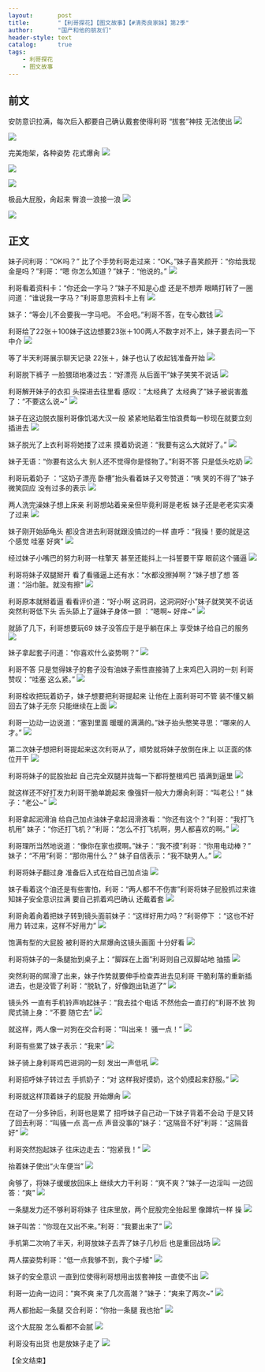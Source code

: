 ```yaml
---
layout:       post
title:        "【利哥探花】【图文故事】【#清秀良家妹】第2季"
author:       "国产和他的朋友们"
header-style: text
catalog:      true
tags:
    - 利哥探花
    - 图文故事
---
```


## 前文

安防意识拉满，每次后入都要自己确认戴套使得利哥 “拔套”神技 无法使出
![](https://tu.a7nz4.us/tupian/forum/202502/06/081600ww5r3xnci535ecng.gif)

![](https://tu.a7nz4.us/tupian/forum/202502/06/081631mopqf3k3xxfw38uq.gif)

完美炮架，各种姿势 花式爆肏
![](https://tu.a7nz4.us/tupian/forum/202502/06/081623vw6oxojoxf8j0qqq.gif)

![](https://tu.a7nz4.us/tupian/forum/202502/06/081557lq935f902xaqpg9q.gif)

![](https://tu.a7nz4.us/tupian/forum/202502/06/081603j1535e5zx5j67r1e.gif)

极品大屁股，肏起来 臀浪一浪接一浪
![](https://tu.a7nz4.us/tupian/forum/202502/06/081607vxjoircqr3xd2q37.gif)

![](https://tu.a7nz4.us/tupian/forum/202502/06/081615fzletj7y5h500w4a.gif)

## 正文

妹子问利哥：“OK吗？” 比了个手势利哥走过来：“OK。”妹子喜笑颜开：“你给我现金是吗？”利哥：“嗯 你怎么知道？”妹子：“他说的。”
![](https://tu.a7nz4.us/tupian/forum/202502/06/080304rmksd5m5ddboikzw.gif)

利哥看着资料卡：“你还会一字马？”妹子不知是心虚 还是不想弄 眼睛打转了一圈问道：“谁说我一字马？”利哥意思资料卡上有
![](https://tu.a7nz4.us/tupian/forum/202502/06/080307sauzppcfnknnfmr2.gif)

妹子：“等会儿不会要我一字马吧。 不会吧。”利哥不答，在专心数钱
![](https://tu.a7nz4.us/tupian/forum/202502/06/080309udq8yyprdq07bvr6.gif)

利哥给了22张＋100妹子这边想要23张＋100两人不数字对不上，妹子要去问一下中介
![](https://tu.a7nz4.us/tupian/forum/202502/06/080312oz8xpr07auuau21u.gif)

等了半天利哥展示聊天记录 22张＋，妹子也认了收起钱准备开始
![](https://tu.a7nz4.us/tupian/forum/202502/06/080314qnvpo2nrwzel49t4.gif)

利哥脱下裤子 一脸猥琐地凑过去：“好漂亮 从后面干”妹子笑笑不说话
![](https://tu.a7nz4.us/tupian/forum/202502/06/080316hkbxyvd8kxx6yb86.gif)

利哥解开妹子的衣扣 头探进去往里看 感叹：“太经典了 太经典了”妹子被说害羞了：“不要这么说~”
![](https://tu.a7nz4.us/tupian/forum/202502/06/080319wwvketel6xp6sbwj.gif)

妹子在这边脱衣服利哥像饥渴大汉一般 紧紧地贴着生怕浪费每一秒现在就要立刻插进去
![](https://tu.a7nz4.us/tupian/forum/202502/06/080321dvzmf7f7mmz75ei1.gif)

妹子脱光了上衣利哥将她搂了过来 摸着奶说道：“我要有这么大就好了。”
![](https://tu.a7nz4.us/tupian/forum/202502/06/080324wtlj2omzo2o0lpd2.gif)

妹子无语：“你要有这么大 别人还不觉得你是怪物了。”利哥不答 只是低头吃奶
![](https://tu.a7nz4.us/tupian/forum/202502/06/080327zffalfobf1x8bupw.gif)

利哥玩着奶子 ：“这奶子漂亮 卧槽”抬头看着妹子又夸赞道：“咦 笑的不得了”妹子微笑回应 没有过多的表示
![](https://tu.a7nz4.us/tupian/forum/202502/06/080330zob7l827kauj1ol8.gif)

两人洗完澡妹子想上床亲 利哥想站着亲亲但毕竟利哥是老板 妹子还是老老实实凑了过来
![](https://tu.a7nz4.us/tupian/forum/202502/06/080333gtupndt22pr8rojn.gif)

妹子刚开始舔龟头 都没含进去利哥就跟没搞过的一样 直呼：“我操！要的就是这个感觉 哇塞 好爽”
![](https://tu.a7nz4.us/tupian/forum/202502/06/080338cz499fdzduj0udf9.gif)

经过妹子小嘴巴的努力利哥一柱擎天 甚至还能抖上一抖誓要干穿 眼前这个骚逼
![](https://tu.a7nz4.us/tupian/forum/202502/06/080342lndpj53zfg0cpicn.gif)

利哥将妹子双腿掰开 看了看骚逼上还有水：“水都没擦掉啊？”妹子想了想 答道：“浴巾脏。就没有擦”
![](https://tu.a7nz4.us/tupian/forum/202502/06/080348kp9fv4jdqqq9o030.gif)

利哥原本就掰着逼 看看评价道：“好小啊 这洞洞，这洞洞好小”妹子就笑笑不说话突然利哥低下头 舌头舔上了逼妹子身体一颤 ：“嗯啊~ 好痒~”
![](https://tu.a7nz4.us/tupian/forum/202502/06/080356s45sbnltlw3zvw2n.gif)

就舔了几下，利哥想要玩69 妹子没答应于是乎躺在床上 享受妹子给自己的服务
![](https://tu.a7nz4.us/tupian/forum/202502/06/080400lgt301sribmbnwi9.gif)

妹子拿起套子问道：“你喜欢什么姿势啊？”
![](https://tu.a7nz4.us/tupian/forum/202502/06/080402w7em7e7tp7i2bmei.gif)

利哥不答 只是觉得妹子的套子没有油妹子索性直接骑了上来鸡巴入洞的一刻 利哥赞叹：“哇塞 这么紧。”
![](https://tu.a7nz4.us/tupian/forum/202502/06/080404e8sk058w58ghs7g8.gif)

利哥栓收把玩着奶子，妹子想要把利哥提起来 让他在上面利哥可不管 装不懂又躺回去了妹子无奈 只能继续在上面
![](https://tu.a7nz4.us/tupian/forum/202502/06/080406o1cvf1cncc5st1rv.gif)

利哥一边动一边说道：“塞到里面 暖暖的满满的。”妹子抬头憋笑寻思：“哪来的人才。”
![](https://tu.a7nz4.us/tupian/forum/202502/06/080408m1bwzf1bcfvj40ac.gif)

第二次妹子想把利哥提起来这次利哥从了，顺势就将妹子放倒在床上 以正面的体位开干
![](https://tu.a7nz4.us/tupian/forum/202502/06/080411uzziz7801f4zfana.gif)

利哥将妹子的屁股抬起 自己完全双腿并拢每一下都将整根鸡巴 插满到逼里
![](https://tu.a7nz4.us/tupian/forum/202502/06/080417mp7zpixx97o6ilbo.gif)

就这样还不好打发力利哥干脆单跪起来 像强奸一般大力爆肏利哥：“叫老公！” 妹子：“老公~”
![](https://tu.a7nz4.us/tupian/forum/202502/06/080426h626ycci3bssa3h3.gif)

利哥拿起润滑油 给自己加点油妹子拿起润滑液看：“你还有这个？”利哥：“我打飞机用” 妹子：“你还打飞机？”利哥：“怎么不打飞机啊，男人都喜欢的啊。”
![](https://tu.a7nz4.us/tupian/forum/202502/06/080434zp1o944233m99k7o.gif)

利哥理所当然地说道：“像你在家也摸啊。”妹子：“我不摸”利哥：“你用电动棒？” 妹子：“不用”利哥：“那你用什么？” 妹子自信表示：“我不缺男人。”
![](https://tu.a7nz4.us/tupian/forum/202502/06/080442stawqs9ys2y981so.gif)

利哥将妹子翻过身 准备后入式在给自己加点油
![](https://tu.a7nz4.us/tupian/forum/202502/06/080450kkeazwc2osupiou2.gif)

妹子看着这个油还是有些害怕，利哥：“两人都不不伤害”利哥将妹子屁股抓过来谁知妹子安全意识拉满 要自己抓着鸡巴确认 还戴着套
![](https://tu.a7nz4.us/tupian/forum/202502/06/080457b4iidl147in53seb.gif)

利哥肏着肏着把妹子转到镜头面前妹子：“这样好用力吗？”利哥停下 ：“这也不好用力 转过来，这样不好用力”
![](https://tu.a7nz4.us/tupian/forum/202502/06/080505ncofhv2yo2lvwze5.gif)

饱满有型的大屁股 被利哥的大屌爆肏这镜头画面 十分好看
![](https://tu.a7nz4.us/tupian/forum/202502/06/080513hx6k364v16z7k3xk.gif)

利哥将妹子的一条腿抬到桌子上：“脚踩在上面”利哥则自己双脚站地 抽插
![](https://tu.a7nz4.us/tupian/forum/202502/06/080520cqfi6axq58x586z6.gif)

突然利哥的屌滑了出来，妹子作势就要伸手检查弄进去见利哥 干脆利落的重新插进去，也是没管了利哥：“脱轨了，好像跑出轨道了”
![](https://tu.a7nz4.us/tupian/forum/202502/06/080527z91g255zj7h5go0j.gif)

镜头外 一直有手机铃声响起妹子：“我去挂个电话 不然他会一直打的”利哥不放 狗爬式骑上身：“不要 随它去”
![](https://tu.a7nz4.us/tupian/forum/202502/06/080533d0vm9l69moi9mqhw.gif)

就这样，两人像一对狗在交合利哥：“叫出来！ 骚一点！”
![](https://tu.a7nz4.us/tupian/forum/202502/06/080540fpnb59binskipais.gif)

利哥有些累了妹子表示：“我来”
![](https://tu.a7nz4.us/tupian/forum/202502/06/080548lsv8gzw15gvgsvdt.gif)

妹子骑上身利哥鸡巴进洞的一刻 发出一声低吼
![](https://tu.a7nz4.us/tupian/forum/202502/06/080555o5e5119ggumfm5j9.gif)

利哥招呼妹子转过去 手抓奶子：“对 这样我好摸奶，这个奶摸起来舒服。”
![](https://tu.a7nz4.us/tupian/forum/202502/06/080603mdtmtnn917n9l59n.gif)

利哥就这样顶着妹子的屁股 开始爆肏
![](https://tu.a7nz4.us/tupian/forum/202502/06/080609tvso6bsfsosrw6so.gif)

在动了一分多钟后，利哥也是累了 招呼妹子自己动一下妹子背着不会动 于是又转了回去利哥：“叫骚一点 高一点 声音没事的”妹子：“这隔音不好”利哥：“这隔音好”
![](https://tu.a7nz4.us/tupian/forum/202502/06/080617l2c4m6tmdc213c56.gif)

利哥突然抱起妹子 往床边走去：“抱紧我！”
![](https://tu.a7nz4.us/tupian/forum/202502/06/080625faa5fe8fe3ea75c5.gif)

抬着妹子使出“火车便当”
![](https://tu.a7nz4.us/tupian/forum/202502/06/080630k0ioxvoz20evuzre.gif)

肏够了，将妹子缓缓放回床上 继续大力干利哥：“爽不爽？”妹子一边淫叫 一边回答：“爽”
![](https://tu.a7nz4.us/tupian/forum/202502/06/080637rjwk3jv33983zoju.gif)

一条腿发力还不够利哥将妹子 往床里放，两个屁股完全抬起里 像蹲坑一样 操
![](https://tu.a7nz4.us/tupian/forum/202502/06/080645xfukd2kd26sd2kkw.gif)

妹子叫苦：“你现在又出不来。”利哥：“我要出来了”
![](https://tu.a7nz4.us/tupian/forum/202502/06/080651om6hya8y038h3mmk.gif)

手机第二次响了半天，利哥放妹子去弄了妹子几秒后 也是重回战场
![](https://tu.a7nz4.us/tupian/forum/202502/06/080659v6jjhjeo6qjkg226.gif)

两人摆姿势利哥：“低一点我够不到，我个子矮”
![](https://tu.a7nz4.us/tupian/forum/202502/06/080711z5w11ld6twww97z1.gif)

妹子的安全意识 一直到位使得利哥想用出拔套神技 一直使不出
![](https://tu.a7nz4.us/tupian/forum/202502/06/080716ve1ehcjooe4vycpp.gif)

利哥一边肏一边问：“爽不爽 来了几次高潮？”妹子：“爽来了两次~”
![](https://tu.a7nz4.us/tupian/forum/202502/06/080722ej0hh9en8pmoo51j.gif)

两人都抬起一条腿 交合利哥：“你抬一条腿 我也抬”
![](https://tu.a7nz4.us/tupian/forum/202502/06/080728bf5rxcq5acaajpqe.gif)

这个大屁股 怎么看都不会腻
![](https://tu.a7nz4.us/tupian/forum/202502/06/080733cuwkxuk4xbo2ccu4.gif)

利哥没有出货 也是放妹子走了
![](https://tu.a7nz4.us/tupian/forum/202502/06/080739o9z3ec5dv0ucjvuu.gif)

【全文结束】